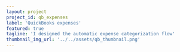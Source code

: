 ```yaml
---
layout: project
project_id: qb_expenses
label: 'QuickBooks expenses'
featured: true
tagline: 'I designed the automatic expense categorization flow'
thumbnail_img_url: '../../assets/qb_thumbnail.png'
---
```

